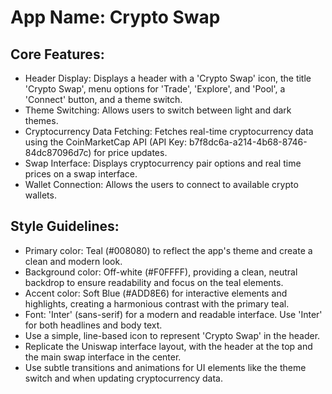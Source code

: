 # **App Name**: Crypto Swap

## Core Features:

- Header Display: Displays a header with a 'Crypto Swap' icon, the title 'Crypto Swap', menu options for 'Trade', 'Explore', and 'Pool', a 'Connect' button, and a theme switch.
- Theme Switching: Allows users to switch between light and dark themes.
- Cryptocurrency Data Fetching: Fetches real-time cryptocurrency data using the CoinMarketCap API (API Key: b7f8dc6a-a214-4b68-8746-84dc87096d7c) for price updates.
- Swap Interface: Displays cryptocurrency pair options and real time prices on a swap interface.
- Wallet Connection: Allows the users to connect to available crypto wallets.

## Style Guidelines:

- Primary color: Teal (#008080) to reflect the app's theme and create a clean and modern look.
- Background color: Off-white (#F0FFFF), providing a clean, neutral backdrop to ensure readability and focus on the teal elements.
- Accent color: Soft Blue (#ADD8E6) for interactive elements and highlights, creating a harmonious contrast with the primary teal.
- Font: 'Inter' (sans-serif) for a modern and readable interface. Use 'Inter' for both headlines and body text.
- Use a simple, line-based icon to represent 'Crypto Swap' in the header.
- Replicate the Uniswap interface layout, with the header at the top and the main swap interface in the center.
- Use subtle transitions and animations for UI elements like the theme switch and when updating cryptocurrency data.